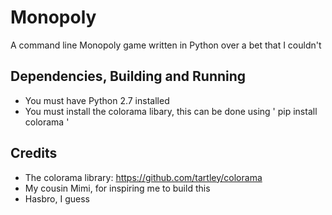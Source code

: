 # Monopoly
A command line Monopoly game written in Python over a bet that I couldn't
## Dependencies, Building and Running
* You must have Python 2.7 installed 
* You must install the colorama libary, this can be done using ' pip install colorama '
## Credits
* The colorama library: https://github.com/tartley/colorama
* My cousin Mimi, for inspiring me to build this
* Hasbro, I guess


